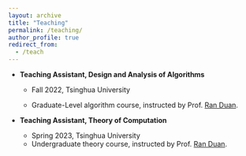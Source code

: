 ```yaml
---
layout: archive
title: "Teaching"
permalink: /teaching/
author_profile: true
redirect_from:
  - /teach
---
```


- **Teaching Assistant, Design and Analysis of Algorithms**

  - Fall 2022, Tsinghua University

  - Graduate-Level algorithm course, instructed by Prof. [Ran Duan](https://iiis.tsinghua.edu.cn/duanr/).
- **Teaching Assistant, Theory of Computation**
  - Spring 2023, Tsinghua University
  - Undergraduate theory course, instructed by Prof. [Ran Duan](https://iiis.tsinghua.edu.cn/duanr/).
